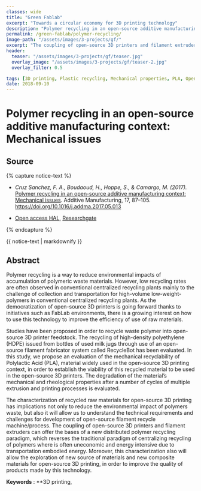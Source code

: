```yaml
---
classes: wide
title: "Green Fablab"
excerpt: "Towards a circular economy for 3D printing technology"
description: "Polymer recycling in an open-source additive manufacturing context: Mechanical issues"
permalink: /green-fablab/polymer-recycling/
image-path: "/assets/images/3-projects/gf/"
excerpt: "The coupling of open-source 3D printers and filament extruders can offer the bases of a new distributed polymer recycling paradigm"
header:
  teaser: "/assets/images/3-projects/gf/teaser.jpg"
  overlay_image: "/assets/images/3-projects/gf/teaser-2.jpg"
  overlay_filter: 0.5

tags: [3D printing, Plastic recycling, Mechanical properties, PLA, Open source additive manufacturing, RepRap]
date: 2018-09-10
---
```


# Polymer recycling in an open-source additive manufacturing context: Mechanical issues


## Source

{% capture notice-text %}
* <cite>Cruz Sanchez, F. A., Boudaoud, H., Hoppe, S., & Camargo, M. (2017). </cite>[Polymer recycling in an open-source additive manufacturing context: Mechanical issues](https://doi.org/10.1016/j.addma.2017.05.013). Additive Manufacturing, 17, 87–105. https://doi.org/10.1016/j.addma.2017.05.013

* [Open access HAL](https://hal.archives-ouvertes.fr/hal-01629449), [Researchgate](https://www.researchgate.net/publication/318921880_Polymer_Recycling_in_an_Open-Source_Additive_Manufacturing_Context_Mechanical_Issues)

{% endcapture %}

<div class="small notice--info">  
  {{ notice-text | markdownify }}
</div>



## Abstract

Polymer recycling is a way to reduce environmental impacts of accumulation of polymeric waste materials.
However, low recycling rates are often observed in conventional centralized recycling plants mainly to the challenge of collection and transportation for high-volume low-weight-polymers in conventional centralized recycling plants. As the democratization of open-source 3D printers is going forward thanks to initiatives such as FabLab environments, there is a growing interest on how to use this technology to improve the efficiency of use of raw materials.

Studies have been proposed in order to recycle waste polymer into open-source 3D printer feedstock. The recycling of high-density polyethylene (HDPE) issued from bottles of used milk jugs through use of an open-source filament fabricator system called RecycleBot has been evaluated. In this study, we propose an evaluation of the mechanical recyclability of Polylactic Acid (PLA), material widely used in the open-source 3D printing context, in order to establish the viability of this recycled material to be used in the open-source 3D printers. The degradation of the material’s mechanical and rheological properties after a number of cycles of multiple extrusion and printing processes is evaluated.

The characterization of recycled raw materials for open-source 3D printing has implications not only to reduce the environmental impact of polymers waste, but also it will allow us to understand the technical requirements and challenges for development of open-source filament recycle machine/process. The coupling of open-source 3D printers and filament extruders can offer the bases of a new distributed polymer recycling paradigm, which reverses the traditional paradigm of centralizing recycling of polymers where is often uneconomic and energy intensive due to transportation embodied energy. Moreover, this characterization also will allow the exploration of new source of materials and new composite materials for open-source 3D printing, in order to improve the quality of products made by this technology.

**Keywords** : **3D printing,

